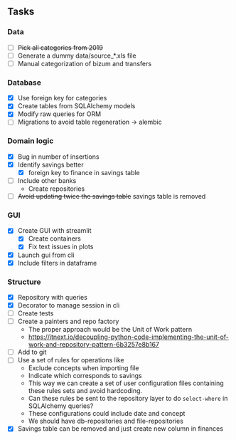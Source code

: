 ## Tasks
### Data
- [ ] ~~Pick all categories from 2019~~
- [ ] Generate a dummy data/source_*.xls file
- [ ] Manual categorization of bizum and transfers
### Database
- [x] Use foreign key for categories
- [x] Create tables from SQLAlchemy models
- [x] Modify raw queries for ORM
- [ ] Migrations to avoid table regeneration -> alembic
### Domain logic
- [x] Bug in number of insertions
- [x] Identify savings better
  - [x] foreign key to finance in savings table
- [ ] Include other banks 
  - Create repositories
- [ ] ~~Avoid updating twice the savings table~~ savings table is removed
### GUI
- [x] Create GUI with streamlit
  - [x] Create containers
  - [x] Fix text issues in plots
- [x] Launch gui from cli
- [x] Include filters in dataframe
### Structure
- [x] Repository with queries
- [x] Decorator to manage session in cli
- [ ] Create tests
- [ ] Create a painters and repo factory
  - The proper approach would be the Unit of Work pattern
  - https://itnext.io/decoupling-python-code-implementing-the-unit-of-work-and-repository-pattern-6b3257e8b167
- [ ] Add to git
- [ ] Use a set of rules for operations like
  - Exclude concepts when importing file
  - Indicate which corresponds to savings
  - This way we can create a set of user configuration files containing these rules sets and avoid hardcoding.
  - Can these rules be sent to the repository layer to do `select-where` in SQLAlchemy queries?
  - These configurations could include date and concept
  - We should have db-repositories and file-repositories
- [x] Savings table can be removed and just create new column in finances
